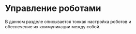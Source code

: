 # Управление роботами

В данном разделе описывается тонкая настройка роботов и обеспечение их коммуникации между собой.
